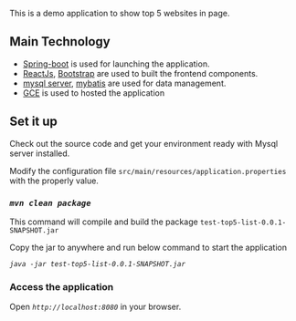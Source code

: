 This is a demo application to show top 5 websites in page.
 
## Main Technology 
* [Spring-boot](https://spring.io) is used for launching the application.
* [ReactJs](https://reactjs.org/), [Bootstrap](https://getbootstrap.com) are used to built the frontend components.
* [mysql server](https://dev.mysql.com), [mybatis](http://blog.mybatis.org/) are used for data management.
* [GCE](https://cloud.google.com/compute/docs/) is used to hosted the application

## Set it up

Check out the source code and get your environment ready with Mysql server installed.

Modify the configuration file `src/main/resources/application.properties` with the properly value.

### _`mvn clean package`_

This command will compile and build the package `test-top5-list-0.0.1-SNAPSHOT.jar`

Copy the jar to anywhere and run below command to start the application

_`java -jar test-top5-list-0.0.1-SNAPSHOT.jar`_




### Access the application

Open _`http://localhost:8080`_ in your browser.